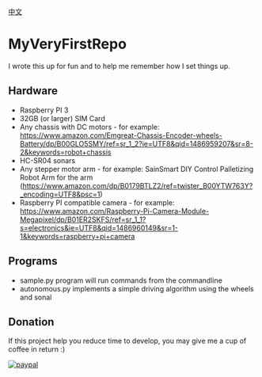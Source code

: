 [中文](/README-zh.md)
# MyVeryFirstRepo
I wrote this up for fun and to help me remember how I set things up.


## Hardware
- Raspberry PI 3
- 32GB (or larger) SIM Card
- Any chassis with DC motors - for example: https://www.amazon.com/Emgreat-Chassis-Encoder-wheels-Battery/dp/B00GLO5SMY/ref=sr_1_2?ie=UTF8&qid=1486959207&sr=8-2&keywords=robot+chassis
- HC-SR04 sonars
- Any stepper motor arm - for example: SainSmart DIY Control Palletizing Robot Arm for the arm (https://www.amazon.com/dp/B0179BTLZ2/ref=twister_B00YTW763Y?_encoding=UTF8&psc=1)
- Raspberry PI compatible camera - for example: https://www.amazon.com/Raspberry-Pi-Camera-Module-Megapixel/dp/B01ER2SKFS/ref=sr_1_1?s=electronics&ie=UTF8&qid=1486960149&sr=1-1&keywords=raspberry+pi+camera

## Programs
- sample.py program will run commands from the commandline
- autonomous.py implements a simple driving algorithm using the wheels and sonal

## Donation
If this project help you reduce time to develop, you may give me a cup of coffee in return :) 

[![paypal](https://www.paypalobjects.com/en_US/i/btn/btn_donateCC_LG.gif)](https://www.paypal.com/cgi-bin/webscr?cmd=_s-xclick&hosted_button_id=X8AJY4QV5WW3J)
